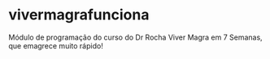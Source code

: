 # vivermagrafunciona
Módulo de programação do curso do Dr Rocha Viver Magra em 7 Semanas, que emagrece muito rápido!
